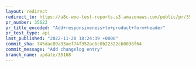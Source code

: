 ```yaml
---
layout: redirect
redirect_to: https://a8c-woo-test-reports.s3.amazonaws.com/public/pr/35623/api/index.html
pr_number: 35623
pr_title_encoded: "Add+responsiveness+to+product+form+header"
pr_test_type: api
last_published: "2022-11-20 18:24:39 +0000"
commit_sha: 345dac89a33aef74f352acbc0b22322cb0038f64
commit_message: "Add changelog entry"
branch_name: update/35168
---
```

